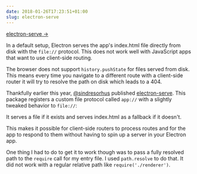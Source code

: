 ```yaml
---
date: 2018-01-26T17:23:51+01:00
slug: electron-serve
---
```


[electron-serve &rarr;](https://github.com/sindresorhus/electron-serve)

In a default setup, Electron serves the app's index.html file directly from disk with the `file://` protocol. This does not work well with JavaScript apps that want to use client-side routing. 

The browser does not support `history.pushState` for files served from disk. This means every time you navigate to a different route with a client-side router it will try to resolve the path on disk which leads to a 404. 

Thankfully earlier this year, [@sindresorhus](http://twitter.com/sindresorhus) published [electron-serve](https://github.com/sindresorhus/electron-serve). This package registers a custom file protocol called `app://` with a slightly tweaked behavior to `file://`: 

It serves a file if it exists and serves index.html as a fallback if it doesn't. 

This makes it possible for client-side routers to process routes and for the app to respond to them without having to spin up a server in your Electron app. 

One thing I had to do to get it to work though was to pass a fully resolved path to the `require` call for my entry file. I used `path.resolve` to do that. It did not work with a regular relative path like `require('./renderer')`.


